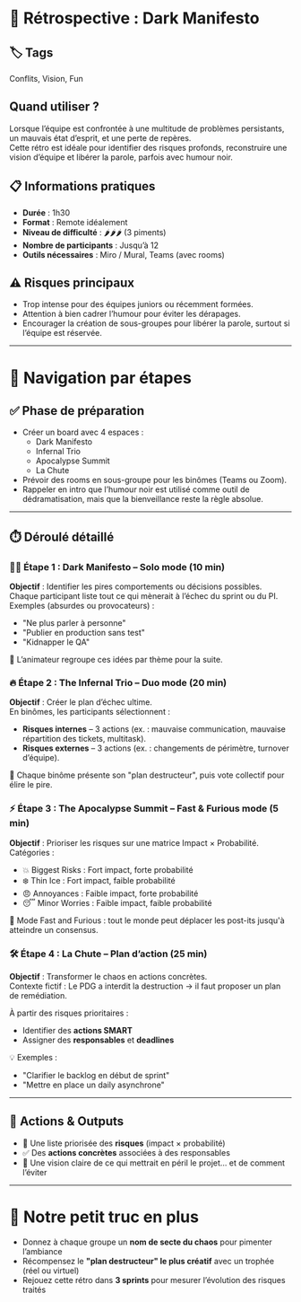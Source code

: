 # 🧠 Rétrospective : Dark Manifesto 

## 🏷️ Tags
Conflits, Vision, Fun  

## Quand utiliser ?
Lorsque l’équipe est confrontée à une multitude de problèmes persistants, un mauvais état d’esprit, et une perte de repères.  
Cette rétro est idéale pour identifier des risques profonds, reconstruire une vision d’équipe et libérer la parole, parfois avec humour noir.  

## 📋 Informations pratiques
- **Durée** : 1h30
- **Format** : Remote idéalement  
- **Niveau de difficulté** : 🌶️🌶️🌶️ (3 piments)  
- **Nombre de participants** : Jusqu’à 12  
- **Outils nécessaires** : Miro / Mural, Teams (avec rooms)

## ⚠️ Risques principaux
- Trop intense pour des équipes juniors ou récemment formées.  
- Attention à bien cadrer l’humour pour éviter les dérapages.  
- Encourager la création de sous-groupes pour libérer la parole, surtout si l’équipe est réservée.

---

# 🧭 Navigation par étapes

## ✅ Phase de préparation
- Créer un board avec 4 espaces :
  - Dark Manifesto
  - Infernal Trio
  - Apocalypse Summit
  - La Chute  
- Prévoir des rooms en sous-groupe pour les binômes (Teams ou Zoom).  
- Rappeler en intro que l’humour noir est utilisé comme outil de dédramatisation, mais que la bienveillance reste la règle absolue.

---

## ⏱️ Déroulé détaillé

### 🕵️‍♀️ Étape 1 : Dark Manifesto – Solo mode (10 min)
**Objectif** : Identifier les pires comportements ou décisions possibles.  
Chaque participant liste tout ce qui mènerait à l’échec du sprint ou du PI.  
Exemples (absurdes ou provocateurs) :
- "Ne plus parler à personne"
- "Publier en production sans test"
- "Kidnapper le QA"

💬 L’animateur regroupe ces idées par thème pour la suite.

### 🔥 Étape 2 : The Infernal Trio – Duo mode (20 min)
**Objectif** : Créer le plan d’échec ultime.  
En binômes, les participants sélectionnent :
- **Risques internes** – 3 actions (ex. : mauvaise communication, mauvaise répartition des tickets, multitask).
- **Risques externes** – 3 actions (ex. : changements de périmètre, turnover d’équipe).

🎤 Chaque binôme présente son "plan destructeur", puis vote collectif pour élire le pire.

### ⚡ Étape 3 : The Apocalypse Summit – Fast & Furious mode (5 min)
**Objectif** : Prioriser les risques sur une matrice Impact × Probabilité.  
Catégories :
- 💥 Biggest Risks : Fort impact, forte probabilité
- ❄️ Thin Ice : Fort impact, faible probabilité
- 😠 Annoyances : Faible impact, forte probabilité
- 😴 Minor Worries : Faible impact, faible probabilité

🧷 Mode Fast and Furious : tout le monde peut déplacer les post-its jusqu'à atteindre un consensus.

### 🛠️ Étape 4 : La Chute – Plan d’action (25 min)
**Objectif** : Transformer le chaos en actions concrètes.  
Contexte fictif : Le PDG a interdit la destruction → il faut proposer un plan de remédiation.

À partir des risques prioritaires :
- Identifier des **actions SMART**
- Assigner des **responsables** et **deadlines**

💡 Exemples :
- "Clarifier le backlog en début de sprint"
- "Mettre en place un daily asynchrone"

---

## 🎯 Actions & Outputs
- 🧠 Une liste priorisée des **risques** (impact × probabilité)  
- ✅ Des **actions concrètes** associées à des responsables  
- 🧭 Une vision claire de ce qui mettrait en péril le projet… et de comment l’éviter

---

# 🎁 Notre petit truc en plus
- Donnez à chaque groupe un **nom de secte du chaos** pour pimenter l’ambiance  
- Récompensez le **"plan destructeur" le plus créatif** avec un trophée (réel ou virtuel)  
- Rejouez cette rétro dans **3 sprints** pour mesurer l’évolution des risques traités
